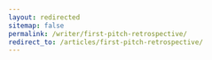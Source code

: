 ```yaml
---
layout: redirected
sitemap: false
permalink: /writer/first-pitch-retrospective/
redirect_to: /articles/first-pitch-retrospective/
---
```

